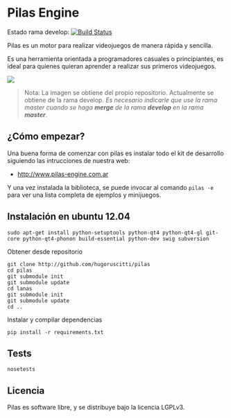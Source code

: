 # Pilas Engine

Estado rama develop: [![Build Status](https://travis-ci.org/hugoruscitti/pilas.png?branch=develop)](undefined)

Pilas es un motor para realizar videojuegos de manera rápida y sencilla.

Es una herramienta orientada a programadores casuales o principiantes, es ideal para quienes quieran aprender a realizar sus primeros videojuegos.


![](http://hugoruscitti.github.com/pilas/images/imagen-readme.png)
> Nota:
> La imagen se obtiene del propio repositorio. Actualmente se obtiene de la rama develop.
> _Es necesario indicarle que use la rama master cuando se haga **merge** de la rama **develop** en la rama **master**._


## ¿Cómo empezar?

Una buena forma de comenzar con pilas es instalar todo el kit de desarrollo siguiendo las intrucciones de nuestra web:

- http://www.pilas-engine.com.ar

Y una vez instalada la biblioteca, se puede invocar al comando ``pilas -e`` para ver una lista completa de ejemplos y minijuegos.


## Instalación en ubuntu 12.04

    sudo apt-get install python-setuptools python-qt4 python-qt4-gl git-core python-qt4-phonon build-essential python-dev swig subversion

Obtener desde repositorio

    git clone http://github.com/hugoruscitti/pilas
    cd pilas
    git submodule init
    git submodule update
    cd lanas
    git submodule init
    git submodule update
    cd ..

Instalar y compilar dependencias

    pip install -r requirements.txt
    
## Tests

    nosetests

## Licencia

Pilas es software libre, y se distribuye bajo la licencia LGPLv3.
